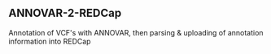 ## ANNOVAR-2-REDCap
Annotation of VCF's with ANNOVAR, then parsing & uploading of annotation information into REDCap
